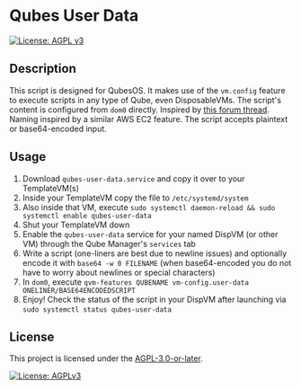 # Qubes User Data

[![License: AGPL v3](https://img.shields.io/badge/License-AGPLv3-blue.svg)](https://www.gnu.org/licenses/agpl-3.0.en.html) 

## Description

This script is designed for QubesOS. It makes use of the `vm.config` feature to
execute scripts in any type of Qube, even DisposableVMs. The script's content is
configured from `dom0` directly. Inspired by [this forum
thread](https://forum.qubes-os.org/t/customize-a-named-disposable-using-the-vm-config-feature/34207).
Naming inspired by a similar AWS EC2 feature. The script accepts plaintext or
base64-encoded input.

## Usage

1. Download `qubes-user-data.service` and copy it over to your TemplateVM(s)
2. Inside your TemplateVM copy the file to `/etc/systemd/system`
3. Also inside that VM, execute `sudo systemctl daemon-reload && sudo systemctl
   enable qubes-user-data`
4. Shut your TemplateVM down
5. Enable the `qubes-user-data` service for your named DispVM (or other VM)
   through the Qube Manager's `services` tab
6. Write a script (one-liners are best due to newline issues) and optionally
   encode it with `base64 -w 0 FILENAME` (when base64-encoded you do not have to
   worry about newlines or special characters)
7. In `dom0`, execute `qvm-features QUBENAME vm-config.user-data
   ONELINER/BASE64ENCODEDSCRIPT`
8. Enjoy! Check the status of the script in your DispVM after launching via
   `sudo systemctl status qubes-user-data`

## License
This project is licensed under the [AGPL-3.0-or-later](https://www.gnu.org/licenses/agpl-3.0.html).

[![License: AGPLv3](https://www.gnu.org/graphics/agplv3-with-text-162x68.png)](https://www.gnu.org/licenses/agpl-3.0.html)
